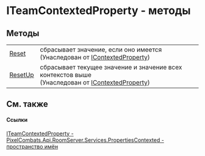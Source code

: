 # ITeamContextedProperty - методы




## Методы
<table>
<tr>
<td><a href="4230c7da-b97d-9c39-180b-60b4f39c4edc">Reset</a></td>
<td>сбрасывает значение, если оно имеется<br />(Унаследован от <a href="093277bb-0ee2-5845-4bf7-c396f57e4524">IContextedProperty</a>)</td></tr>
<tr>
<td><a href="8547b01b-b345-e1ad-f9a9-3288c3248045">ResetUp</a></td>
<td>сбрасывает текущее значение и значение всех контекстов выше<br />(Унаследован от <a href="093277bb-0ee2-5845-4bf7-c396f57e4524">IContextedProperty</a>)</td></tr>
</table>

## См. также


#### Ссылки
<a href="7e11eacb-f76d-a536-4084-a693ba1b2a0d">ITeamContextedProperty - </a>  
<a href="80301dc4-c99f-1548-9039-ba946ad569bc">PixelCombats.Api.RoomServer.Services.PropertiesContexted - пространство имён</a>  
